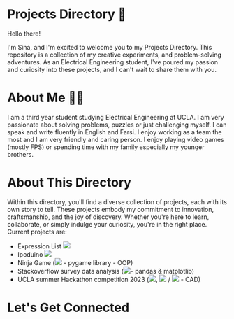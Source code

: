 
# Projects Directory 📝

Hello there!

I'm Sina, and I'm excited to welcome you to my Projects Directory. This repository is a collection of my creative experiments, and problem-solving adventures. As an Electrical Engineering student, I've poured my passion and curiosity into these projects, and I can't wait to share them with you.
# About Me 👨‍💻

I am a third year student studying Electrical Engineering at UCLA. I am very passionate about solving problems, puzzles or just challenging myself. I can speak and write fluently in English and Farsi. I enjoy working as a team the most and I am very friendly and caring person. I enjoy playing video games (mostly FPS) or spending time with my family especially my younger brothers. 
# About This Directory 

Within this directory, you'll find a diverse collection of projects, each with its own story to tell. These projects embody my commitment to innovation, craftsmanship, and the joy of discovery. Whether you're here to learn, collaborate, or simply indulge your curiosity, you're in the right place.
Current projects are:
-  Expression List <code><img src="https://img.shields.io/badge/C%2B%2B-00599C?style=for-the-badge&logo=c%2B%2B&logoColor=white"></code>
-  Ipoduino <code><img src="https://img.shields.io/badge/Arduino-00979D?style=for-the-badge&logo=Arduino&logoColor=white"></code>
-  Ninja Game (<code><img src="https://img.shields.io/badge/Python-14354C?style=for-the-badge&logo=python&logoColor=white"></code> - pygame library - OOP)
-  Stackoverflow survey data analysis (<code><img src="https://img.shields.io/badge/Python-14354C?style=for-the-badge&logo=python&logoColor=white"></code>- pandas & matplotlib)
-  UCLA summer Hackathon competition 2023 (<code><img src="https://img.shields.io/badge/Arduino-00979D?style=for-the-badge&logo=Arduino&logoColor=white"></code>, <code><img src="https://img.shields.io/badge/HTML-239120?style=for-the-badge&logo=html5&logoColor=white"></code> / <code><img src="https://img.shields.io/badge/CSS-239120?&style=for-the-badge&logo=css3&logoColor=white"></code> - CAD)
# Let's Get Connected





